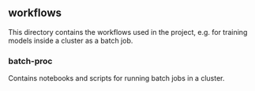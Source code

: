 ## workflows
This directory contains the workflows used in the project, e.g. for training models 
inside a cluster as a batch job.

### batch-proc
Contains notebooks and scripts for running batch jobs in a cluster.

